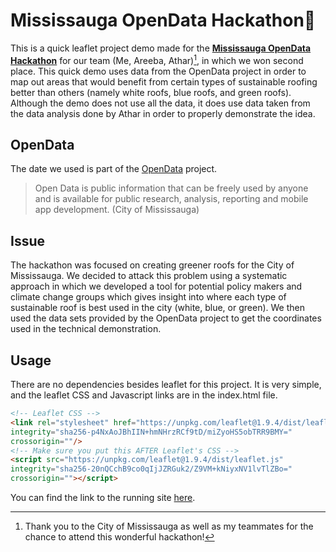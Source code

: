 # Mississauga OpenData Hackathon🥈
This is a quick leaflet project demo made for the [**Mississauga OpenData Hackathon**](https://www.mississauga.ca/events-and-attractions/events-calendar/mississauga-open-data-hackathon-2024/?eventdate=2024-11-26T09%3A00%3A00&schedule=20130 "City of Mississauga OpenData Hackathon page") for our team (Me, Areeba, Athar)[^1], in which we won second place. This quick demo uses data from the OpenData project in order to map out areas that would benefit from certain types of sustainable roofing better than others (namely white roofs, blue roofs, and green roofs). Although the demo does not use all the data, it does use data taken from the data analysis done by Athar in order to properly demonstrate the idea.

## OpenData
The date we used is part of the [OpenData](https://data.mississauga.ca/ "City of Mississauga OpenData Homepage") project.
> Open Data is public information that can be freely used by anyone and is available for public research, analysis, reporting and mobile app development. (City of Mississauga)

## Issue
The hackathon was focused on creating greener roofs for the City of Mississauga. We decided to attack this problem using a systematic approach in which we developed a tool for potential policy makers and climate change groups which gives insight into where each type of sustainable roof is best used in the city (white, blue, or green). We then used the data sets provided by the OpenData project to get the coordinates used in the technical demonstration.

## Usage
There are no dependencies besides leaflet for this project. It is very simple, and the leaflet CSS and Javascript links are in the index.html file.
```html
<!-- Leaflet CSS -->
<link rel="stylesheet" href="https://unpkg.com/leaflet@1.9.4/dist/leaflet.css"
integrity="sha256-p4NxAoJBhIIN+hmNHrzRCf9tD/miZyoHS5obTRR9BMY="
crossorigin=""/>
<!-- Make sure you put this AFTER Leaflet's CSS -->
<script src="https://unpkg.com/leaflet@1.9.4/dist/leaflet.js"
integrity="sha256-20nQCchB9co0qIjJZRGuk2/Z9VM+kNiyxNV1lvTlZBo="
crossorigin=""></script>
```
You can find the link to the running site [here](https://n8lc.github.io/Mississauga_Hackathon/index.html).
[^1]: Thank you to the City of Mississauga as well as my teammates for the chance to attend this wonderful hackathon!
